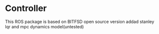 # Controller

This ROS package is based on BITFSD open source version addad stanley lqr and mpc dynamics model(untested)

  

